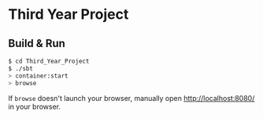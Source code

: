 # Third Year Project #

## Build & Run ##

```sh
$ cd Third_Year_Project
$ ./sbt
> container:start
> browse
```

If `browse` doesn't launch your browser, manually open [http://localhost:8080/](http://localhost:8080/) in your browser.
